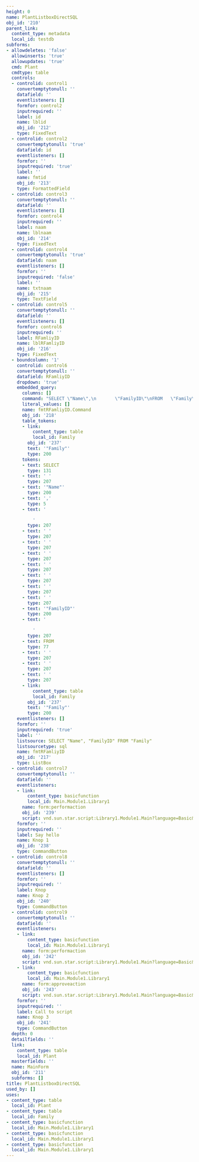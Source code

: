 ```yaml
---
height: 0
name: PlantListboxDirectSQL
obj_id: '210'
parent_link:
  content_type: metadata
  local_id: testdb
subforms:
- allowdeletes: 'false'
  allowinserts: 'true'
  allowupdates: 'true'
  cmd: Plant
  cmdtype: table
  controls:
  - controlid: control1
    convertemptytonull: ''
    datafield: ''
    eventlisteners: []
    formfor: control2
    inputrequired: ''
    label: id
    name: lblid
    obj_id: '212'
    type: FixedText
  - controlid: control2
    convertemptytonull: 'true'
    datafield: id
    eventlisteners: []
    formfor: ''
    inputrequired: 'true'
    label: ''
    name: fmtid
    obj_id: '213'
    type: FormattedField
  - controlid: control3
    convertemptytonull: ''
    datafield: ''
    eventlisteners: []
    formfor: control4
    inputrequired: ''
    label: naam
    name: lblnaam
    obj_id: '214'
    type: FixedText
  - controlid: control4
    convertemptytonull: 'true'
    datafield: naam
    eventlisteners: []
    formfor: ''
    inputrequired: 'false'
    label: ''
    name: txtnaam
    obj_id: '215'
    type: TextField
  - controlid: control5
    convertemptytonull: ''
    datafield: ''
    eventlisteners: []
    formfor: control6
    inputrequired: ''
    label: RFamliyID
    name: lblRFamliyID
    obj_id: '216'
    type: FixedText
  - boundcolumn: '1'
    controlid: control6
    convertemptytonull: ''
    datafield: RFamliyID
    dropdown: 'true'
    embedded_query:
      columns: []
      command: "SELECT \"Name\",\n       \"FamilyID\"\nFROM   \"Family\""
      literal_values: []
      name: fmtRFamliyID.Command
      obj_id: '218'
      table_tokens:
      - link:
          content_type: table
          local_id: Family
        obj_id: '237'
        text: '"Family"'
        type: 200
      tokens:
      - text: SELECT
        type: 131
      - text: ' '
        type: 207
      - text: '"Name"'
        type: 200
      - text: ','
        type: 5
      - text: '

          '
        type: 207
      - text: ' '
        type: 207
      - text: ' '
        type: 207
      - text: ' '
        type: 207
      - text: ' '
        type: 207
      - text: ' '
        type: 207
      - text: ' '
        type: 207
      - text: ' '
        type: 207
      - text: '"FamilyID"'
        type: 200
      - text: '

          '
        type: 207
      - text: FROM
        type: 77
      - text: ' '
        type: 207
      - text: ' '
        type: 207
      - text: ' '
        type: 207
      - link:
          content_type: table
          local_id: Family
        obj_id: '237'
        text: '"Family"'
        type: 200
    eventlisteners: []
    formfor: ''
    inputrequired: 'true'
    label: ''
    listsource: SELECT "Name", "FamilyID" FROM "Family"
    listsourcetype: sql
    name: fmtRFamliyID
    obj_id: '217'
    type: ListBox
  - controlid: control7
    convertemptytonull: ''
    datafield: ''
    eventlisteners:
    - link:
        content_type: basicfunction
        local_id: Main.Module1.Library1
      name: form:performaction
      obj_id: '239'
      script: vnd.sun.star.script:Library1.Module1.Main?language=Basic&location=document
    formfor: ''
    inputrequired: ''
    label: Say hello
    name: Knop 1
    obj_id: '238'
    type: CommandButton
  - controlid: control8
    convertemptytonull: ''
    datafield: ''
    eventlisteners: []
    formfor: ''
    inputrequired: ''
    label: Knop
    name: Knop 2
    obj_id: '240'
    type: CommandButton
  - controlid: control9
    convertemptytonull: ''
    datafield: ''
    eventlisteners:
    - link:
        content_type: basicfunction
        local_id: Main.Module1.Library1
      name: form:performaction
      obj_id: '242'
      script: vnd.sun.star.script:Library1.Module1.Main?language=Basic&location=document
    - link:
        content_type: basicfunction
        local_id: Main.Module1.Library1
      name: form:approveaction
      obj_id: '243'
      script: vnd.sun.star.script:Library1.Module1.Main?language=Basic&location=document
    formfor: ''
    inputrequired: ''
    label: Call to script
    name: Knop 3
    obj_id: '241'
    type: CommandButton
  depth: 0
  detailfields: ''
  link:
    content_type: table
    local_id: Plant
  masterfields: ''
  name: MainForm
  obj_id: '211'
  subforms: []
title: PlantListboxDirectSQL
used_by: []
uses:
- content_type: table
  local_id: Plant
- content_type: table
  local_id: Family
- content_type: basicfunction
  local_id: Main.Module1.Library1
- content_type: basicfunction
  local_id: Main.Module1.Library1
- content_type: basicfunction
  local_id: Main.Module1.Library1
---
```

